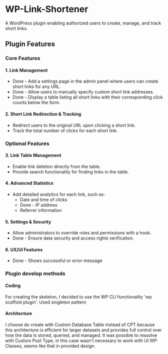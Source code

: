# WP-Link-Shortener
A WordPress plugin enabling authorized users to create, manage, and track short links.

## Plugin Features

### Core Features
#### 1. Link Management
- Done - Add a settings page in the admin panel where users can create short links for any URL.
- Done - Allow users to manually specify custom short link addresses.
- Done - Display a table listing all short links with their corresponding click counts below the form.

#### 2. Short Link Redirection & Tracking
- Redirect users to the original URL upon clicking a short link.
- Track the total number of clicks for each short link.

### Optional Features
#### 3. Link Table Management
- Enable link deletion directly from the table.
- Provide search functionality for finding links in the table.

#### 4. Advanced Statistics
- Add detailed analytics for each link, such as:
    - Date and time of clicks
    - Done - IP address
    - Referrer information

#### 5. Settings & Security
- Allow administrators to override roles and permissions with a hook.
- Done - Ensure data security and access rights verification.

#### 6. UX/UI Features
- Done - Shows successful or error message

### Plugin develop methods
#### Coding
For creating the skeleton, I decided to use the WP CLI functionality 'wp scaffold plugin'.
Used singleton pattern

#### Architecture
I choose do create with Custom Database Table instead of CPT because this architecture is efficient for larger datasets and provides full control over how the data is stored, queried, and managed.
It was possible to ressolve with Custom Post Type, in this case wasn't necessary to work with UI WP Classes, seems like that in provided design.





